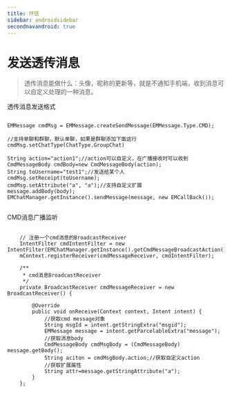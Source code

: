 ```yaml
---
title: 环信
sidebar: androidsidebar
secondnavandroid: true
---
```


# 发送透传消息

>透传消息能做什么：头像，昵称的更新等，就是不通知手机端，收到消息可以自定义处理的一种消息。

透传消息发送格式

<pre class="hll"><code class="language-java">
EMMessage cmdMsg = EMMessage.createSendMessage(EMMessage.Type.CMD);

//支持单聊和群聊，默认单聊，如果是群聊添加下面这行
cmdMsg.setChatType(ChatType.GroupChat)

String action="action1";//action可以自定义，在广播接收时可以收到
CmdMessageBody cmdBody=new CmdMessageBody(action);
String toUsername="test1";//发送给某个人
cmdMsg.setReceipt(toUsername);
cmdMsg.setAttribute("a", "a");//支持自定义扩展
message.addBody(body); 
EMChatManager.getInstance().sendMessage(message, new EMCallBack());
 
</code></pre>

CMD消息广播监听

<pre class="hll"><code class="language-java">
    // 注册一个cmd消息的BroadcastReceiver
	IntentFilter cmdIntentFilter = new IntentFilter(EMChatManager.getInstance().getCmdMessageBroadcastAction());
	mContext.registerReceiver(cmdMessageReceiver, cmdIntentFilter);
	
    /**
	 * cmd消息BroadcastReceiver
	 */
	private BroadcastReceiver cmdMessageReceiver = new BroadcastReceiver() {

		@Override
		public void onReceive(Context context, Intent intent) {
			//获取cmd message对象
			String msgId = intent.getStringExtra("msgid");
			EMMessage message = intent.getParcelableExtra("message");
			//获取消息body
			CmdMessageBody cmdMsgBody = (CmdMessageBody) message.getBody();
			String aciton = cmdMsgBody.action;//获取自定义action
			//获取扩展属性
			String attr=message.getStringAttribute("a");
		}
	};
	
</code></pre>


